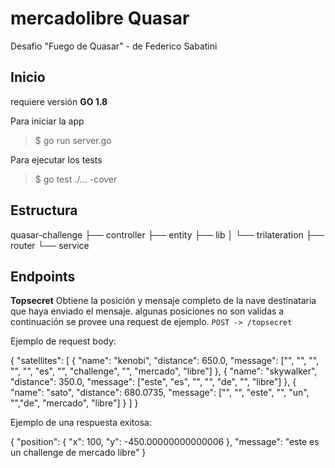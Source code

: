 # mercadolibre Quasar 

Desafio "Fuego de Quasar" - de Federico Sabatini

## Inicio 

requiere versión **GO 1.8**

Para iniciar la app
> $ go run server.go

Para ejecutar los tests
> $ go test ./... -cover

## Estructura

quasar-challenge
├── controller
├── entity
├── lib
│   └── trilateration
├── router
└── service

## Endpoints

**Topsecret**
Obtiene la posición y mensaje completo de la nave destinataria que haya enviado el mensaje. algunas posiciones no son validas
a continuación se provee una request de ejemplo.
`POST -> /topsecret`

Ejemplo de request body:

{
    "satellites": [
        {
            "name": "kenobi",
            "distance": 650.0,
            "message": ["", "", "", "", "", "es", "", "challenge", "", "mercado", "libre"]
        },
        {
            "name": "skywalker",
            "distance": 350.0,
            "message": ["este", "es", "", "", "de", "", "libre"]
        },
        {
            "name": "sato",
            "distance": 680.0735,
            "message": ["", "", "este", "", "un", "","de", "mercado", "libre"]
        }
    ]
}

Ejemplo de una respuesta exitosa:

{
    "position": {
        "x": 100,
        "y": -450.00000000000006
    },
    "message": "este es un challenge de mercado libre"
}
